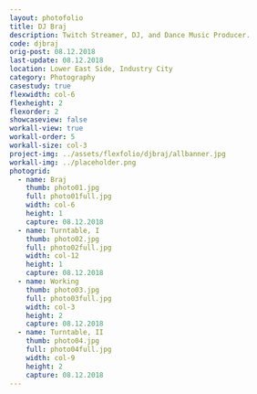 ```yaml
---
layout: photofolio
title: DJ Braj
description: Twitch Streamer, DJ, and Dance Music Producer.
code: djbraj
orig-post: 08.12.2018
last-update: 08.12.2018
location: Lower East Side, Industry City
category: Photography
casestudy: true
flexwidth: col-6
flexheight: 2
flexorder: 2
showcaseview: false
workall-view: true
workall-order: 5
workall-size: col-3
project-img: ../assets/flexfolio/djbraj/allbanner.jpg
workall-img: ../placeholder.png
photogrid:
  - name: Braj
    thumb: photo01.jpg
    full: photo01full.jpg
    width: col-6
    height: 1
    capture: 08.12.2018
  - name: Turntable, I
    thumb: photo02.jpg
    full: photo02full.jpg
    width: col-12
    height: 1
    capture: 08.12.2018
  - name: Working
    thumb: photo03.jpg
    full: photo03full.jpg
    width: col-3
    height: 2
    capture: 08.12.2018
  - name: Turntable, II
    thumb: photo04.jpg
    full: photo04full.jpg
    width: col-9
    height: 2
    capture: 08.12.2018
---
```

